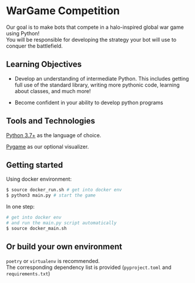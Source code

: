 # WarGame Competition
Our goal is to make bots that compete in a halo-inspired global war game using Python!   
You will be responsible for developing the strategy your bot will use to conquer the battlefield.

## Learning Objectives

- Develop an understanding of intermediate Python. This includes getting full use of the standard library, writing more pythonic code, learning about classes, and much more!

- Become confident in your ability to develop python programs

## Tools and Technologies

[Python 3.7+](https://www.python.org/downloads/) as the language of choice.

[Pygame](https://www.pygame.org/wiki/GettingStarted/) as our optional visualizer.

## Getting started
Using docker environment:
```bash
$ source docker_run.sh # get into docker env
$ python3 main.py # start the game
```

In one step:
```bash
# get into docker env 
# and run the main.py script automatically
$ source docker_main.sh 
```

## Or build your own environment
`poetry` or `virtualenv` is recommended.  
The corresponding dependency list is provided (`pyproject.toml` and `requirements.txt`)

<!-- 
## Syllabus

Lesson # | Date | Description | Concepts
--|--|--|--
1 | Feb 6  | Introduction to the game and SDK | Intermediate data types (dict, set, tuple)
2 | Feb 13 | Building a bot in class | OOP and API usage
3 | Feb 27 | Building your bot | Exceptions and variable scope
4 | Mar 5  | Building your bot continued | Git
5 | Mar 12 | Final competition! | Advanced libraries

## Lessons
[Lesson 1](https://docs.google.com/presentation/d/1hMb_UZWHC0SrRTNk4hAMShrTrMN3GhGXODitZLX0Mu0/edit?usp=sharing)
[Lesson 2](https://docs.google.com/presentation/d/1-Q-WvVIlUf820kJjYzvpSQdd1Muoa7h7BiK8jwsXP9U/edit?usp=sharing)
[Lesson 3](https://docs.google.com/presentation/d/1CslDZL3zKSSPdAtuBK5iUMjb-nK2OC1ePPM_Rw2MWgw/edit?usp=sharing)
[Lesson 4](https://docs.google.com/presentation/d/1eMIE0a4weWAomdNxL5m2OTbsJvZnM9ipPbpzZFquS8o/edit?usp=sharing)

Feel free to check F19/Projects/WarGame readme for extra material. -->
